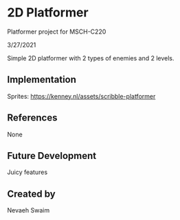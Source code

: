 # 2D Platformer
Platformer project for MSCH-C220

3/27/2021

Simple 2D platformer with 2 types of enemies and 2 levels.
## Implementation
Sprites:
https://kenney.nl/assets/scribble-platformer
## References
None
## Future Development
Juicy features
## Created by
Nevaeh Swaim
